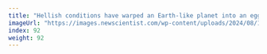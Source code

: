 ```yaml
---
title: "Hellish conditions have warped an Earth-like planet into an egg"
imageUrl: "https://images.newscientist.com/wp-content/uploads/2024/08/15171521/SEI_217489486.jpg?width=788"
index: 92
weight: 92
---
```

